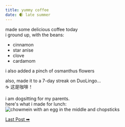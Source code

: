 ```yaml
---
title: yummy coffee
date: 🌒 late summer
---
```

made some delicious coffee today  
i ground up, with the beans:
- cinnamon
- star anise
- clove
- cardamom  

i also added a pinch of osmanthus flowers

also, made it to a 7-day streak on DuoLingo...  
☕️ 这是咖啡！  

i am dogsitting for my parents.  
here's what i made for lunch:   
![chowmein with an egg in the middle and chopsticks](/assets/images/chowmein.png "lunch!")

[Last Post ➡](/pages/website-dreams)